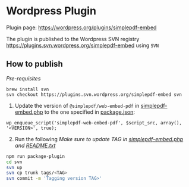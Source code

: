 # Wordpress Plugin

Plugin page: https://wordpress.org/plugins/simplepdf-embed

The plugin is published to the Wordpress SVN registry https://plugins.svn.wordpress.org/simplepdf-embed using `SVN`


## How to publish
_Pre-requisites_
```
brew install svn
svn checkout https://plugins.svn.wordpress.org/simplepdf-embed svn
```

1. Update the version of `@simplepdf/web-embed-pdf` in [simplepdf-embed.php](./svn/trunk/simplepdf-embed.php) to the one specified in [package.json](./package.json):
```
wp_enqueue_script('simplepdf-web-embed-pdf', $script_src, array(), '<VERSION>', true);
```
2. Run the following
_Make sure to update TAG in [simplepdf-embed.php](./svn/trunk/simplepdf-embed.php) and [README.txt](./svn/trunk/README.txt)_
```bash
npm run package-plugin
cd svn
svn up
svn cp trunk tags/<TAG>
svn commit -m 'Tagging version TAG>'
```
